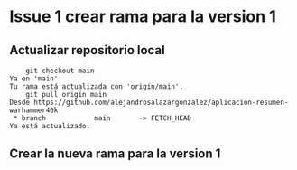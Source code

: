 # Issue 1 crear rama para la version 1
## Actualizar repositorio local
```code
    git checkout main 
Ya en 'main'
Tu rama está actualizada con 'origin/main'.
    git pull origin main
Desde https://github.com/alejandrosalazargonzalez/aplicacion-resumen-warhammer40k
 * branch            main       -> FETCH_HEAD
Ya está actualizado.
```
## Crear la nueva rama para la version 1
